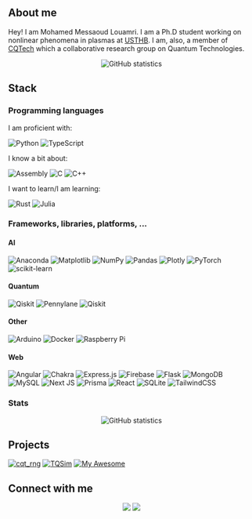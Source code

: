 ## About me
Hey! I am Mohamed Messaoud Louamri. I am a Ph.D student working on nonlinear phenomena in plasmas at [USTHB](https://www.usthb.dz/en). I am, also, a member of [CQTech](https://cqtech.org) which a collaborative research group on Quantum Technologies. 

<div align="center">
<img alt="GitHub statistics" src="https://gh-readme-stats-mauve.vercel.app/api?username=mmlouamri&show_icons=true"/>
</div>

## Stack
### Programming languages
I am proficient with:

![Python](https://img.shields.io/badge/python-3670A0?style=for-the-badge&logo=python&logoColor=ffdd54)
![TypeScript](https://img.shields.io/badge/typescript-%23007ACC.svg?style=for-the-badge&logo=typescript&logoColor=white)

I know a bit about:

![Assembly](https://img.shields.io/badge/Assembly-%23ffffff.svg?style=for-the-badge&logo=Assembly&logoColor=black)
![C](https://img.shields.io/badge/c-%2300599C.svg?style=for-the-badge&logo=c&logoColor=white)
![C++](https://img.shields.io/badge/c++-%2300599C.svg?style=for-the-badge&logo=c%2B%2B&logoColor=white)
  
I want to learn/I am learning:

![Rust](https://img.shields.io/badge/rust-%23000000.svg?style=for-the-badge&logo=rust&logoColor=white)
![Julia](https://img.shields.io/badge/-Julia-9558B2?style=for-the-badge&logo=julia&logoColor=white)

### Frameworks, libraries, platforms, ...

#### AI

![Anaconda](https://img.shields.io/badge/Anaconda-%2344A833.svg?style=for-the-badge&logo=anaconda&logoColor=white)
![Matplotlib](https://img.shields.io/badge/Matplotlib-%23ffffff.svg?style=for-the-badge&logo=Matplotlib&logoColor=black)
![NumPy](https://img.shields.io/badge/numpy-%23013243.svg?style=for-the-badge&logo=numpy&logoColor=white)
![Pandas](https://img.shields.io/badge/pandas-%23150458.svg?style=for-the-badge&logo=pandas&logoColor=white)
![Plotly](https://img.shields.io/badge/Plotly-%233F4F75.svg?style=for-the-badge&logo=plotly&logoColor=white)
![PyTorch](https://img.shields.io/badge/PyTorch-%23EE4C2C.svg?style=for-the-badge&logo=PyTorch&logoColor=white)
![scikit-learn](https://img.shields.io/badge/scikit--learn-%23F7931E.svg?style=for-the-badge&logo=scikit-learn&logoColor=white)

#### Quantum

![Qiskit](https://img.shields.io/badge/Qiskit-%236929C4.svg?style=for-the-badge&logo=Qiskit&logoColor=white)
![Pennylane](https://img.shields.io/badge/Pennylane-00B1FF.svg?style=for-the-badge&logo=Pennylane&logoColor=white)
![Qiskit](https://img.shields.io/badge/StraberryField-B13B5A.svg?style=for-the-badge&logo=StraberryField&logoColor=white)



#### Other

![Arduino](https://img.shields.io/badge/-Arduino-00979D?style=for-the-badge&logo=Arduino&logoColor=white)
![Docker](https://img.shields.io/badge/docker-%230db7ed.svg?style=for-the-badge&logo=docker&logoColor=white)
![Raspberry Pi](https://img.shields.io/badge/-RaspberryPi-C51A4A?style=for-the-badge&logo=Raspberry-Pi)



#### Web

![Angular](https://img.shields.io/badge/angular-%23DD0031.svg?style=for-the-badge&logo=angular&logoColor=white)
![Chakra](https://img.shields.io/badge/chakra-%234ED1C5.svg?style=for-the-badge&logo=chakraui&logoColor=white)
![Express.js](https://img.shields.io/badge/express.js-%23404d59.svg?style=for-the-badge&logo=express&logoColor=%2361DAFB)
![Firebase](https://img.shields.io/badge/Firebase-039BE5?style=for-the-badge&logo=Firebase&logoColor=white)
![Flask](https://img.shields.io/badge/flask-%23000.svg?style=for-the-badge&logo=flask&logoColor=white)
![MongoDB](https://img.shields.io/badge/MongoDB-%234ea94b.svg?style=for-the-badge&logo=mongodb&logoColor=white)
![MySQL](https://img.shields.io/badge/mysql-%2300f.svg?style=for-the-badge&logo=mysql&logoColor=white)
![Next JS](https://img.shields.io/badge/Next-black?style=for-the-badge&logo=next.js&logoColor=white)
![Prisma](https://img.shields.io/badge/Prisma-3982CE?style=for-the-badge&logo=Prisma&logoColor=white)
![React](https://img.shields.io/badge/react-%2320232a.svg?style=for-the-badge&logo=react&logoColor=%2361DAFB)
![SQLite](https://img.shields.io/badge/sqlite-%2307405e.svg?style=for-the-badge&logo=sqlite&logoColor=white)
![TailwindCSS](https://img.shields.io/badge/tailwindcss-%2338B2AC.svg?style=for-the-badge&logo=tailwind-css&logoColor=white)
 
 
 ### Stats
 
<div align="center">
<img alt="GitHub statistics" src="https://gh-readme-stats-mauve.vercel.app/api/top-langs/?username=mmlouamri&layout=compact"/>
</div>


## Projects

[![cqt_rng](https://gh-readme-stats-mauve.vercel.app/api/pin/?username=Constantine-Quantum-Tech&repo=cqt_rng)](https://github.com/Constantine-Quantum-Tech/cqt_rng)
[![TQSim](https://gh-readme-stats-mauve.vercel.app/api/pin/?username=Constantine-Quantum-Tech&repo=tqsim)](https://github.com/Constantine-Quantum-Tech/tqsim)
[![My Awesome](https://gh-readme-stats-mauve.vercel.app/api/pin/?username=mmlouamri&repo=awesome)](https://github.com/mmlouamri/awesome)


## Connect with me

<p align="center"><a href="https://www.linkedin.com/in/mm-louamri/"><img src="https://img.shields.io/badge/linkedin-%230077B5.svg?style=for-the-badge&logo=linkedin&logoColor=white"/></a>
<a href="https://twitter.com/mmlouamri">
  <img src="https://img.shields.io/badge/Twitter-%231DA1F2.svg?style=for-the-badge&logo=Twitter&logoColor=white"/>
  </a>
</p>












